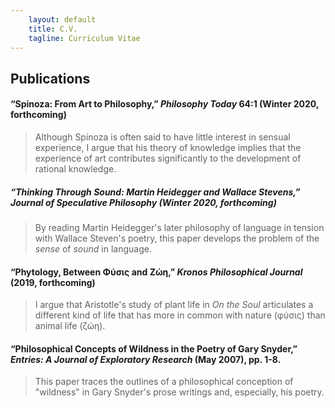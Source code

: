 ```yaml
---
    layout: default
    title: C.V.
    tagline: Curriculum Vitae
---
```


## Publications

#### “Spinoza: From Art to Philosophy,” *Philosophy Today* 64:1 (Winter 2020, forthcoming)

>Although Spinoza is often said to have little interest in sensual experience, I argue that his theory of knowledge implies that the experience of art contributes significantly to the development of rational knowledge.

##### “Thinking Through Sound: Martin Heidegger and Wallace Stevens,” *Journal of Speculative Philosophy* (Winter 2020, forthcoming)

>By reading Martin Heidegger's later philosophy of language in tension with Wallace Steven's poetry, this paper develops the problem of the *sense* of *sound* in language.

#### “Phytology, Between Φύσις and Ζώη,” *Kronos Philosophical Journal* (2019, forthcoming)

>I argue that Aristotle's study of plant life in *On the Soul* articulates a different kind of life that has more in common with nature (φύσις) than animal life (ζώη).

#### “Philosophical Concepts of Wildness in the Poetry of Gary Snyder,” *Entries: A Journal of Exploratory Research* (May 2007), pp. 1-8.

>This paper traces the outlines of a philosophical conception of "wildness" in Gary Snyder's prose writings and, especially, his poetry.
